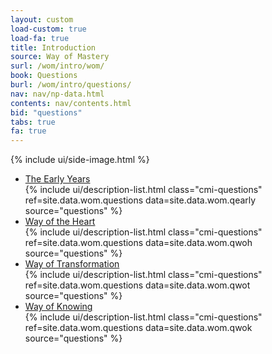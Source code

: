 ```yaml
---
layout: custom
load-custom: true
load-fa: true
title: Introduction
source: Way of Mastery
surl: /wom/intro/wom/
book: Questions
burl: /wom/intro/questions/
nav: nav/np-data.html
contents: nav/contents.html
bid: "questions"
tabs: true
fa: true
---
```


  <div class="custom-side-image">
    {% include ui/side-image.html %}
  </div>

  <div class="question-tabs">
    <ul class="accordion-tabs">
      <li class="tab-header-and-content">
        <a href="javascript:void(0)" class="is-active tab-link">The Early
        Years</a>
        <div class="tab-content">
          {% include ui/description-list.html class="cmi-questions"
          ref=site.data.wom.questions data=site.data.wom.qearly source="questions" %}
        </div>
      </li>
      <li class="tab-header-and-content">
        <a href="javascript:void(0)" class="tab-link">Way of the Heart</a>
        <div class="tab-content">
          {% include ui/description-list.html class="cmi-questions"
          ref=site.data.wom.questions data=site.data.wom.qwoh source="questions" %}
        </div>
      </li>
      <li class="tab-header-and-content">
        <a href="javascript:void(0)" class="tab-link">Way of Transformation</a>
        <div class="tab-content">
          {% include ui/description-list.html class="cmi-questions"
          ref=site.data.wom.questions data=site.data.wom.qwot source="questions" %}
        </div>
      </li>
      <li class="tab-header-and-content">
        <a href="javascript:void(0)" class="tab-link">Way of Knowing</a>
        <div class="tab-content">
          {% include ui/description-list.html class="cmi-questions"
          ref=site.data.wom.questions data=site.data.wom.qwok source="questions" %}
        </div>
      </li>
    </ul>
  </div>


